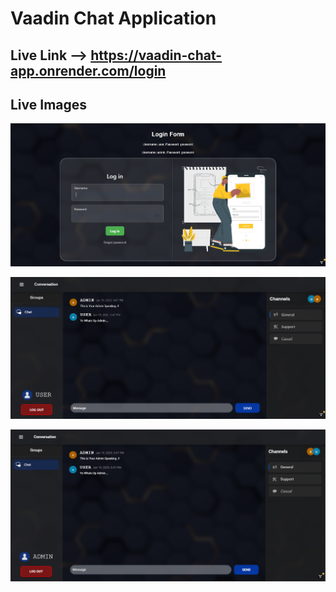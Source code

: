 # Vaadin Chat Application

## Live Link --> https://vaadin-chat-app.onrender.com/login

## Live Images

![Laptop View](./livedemoimages/1.png)

![Laptop View](./livedemoimages/2.png)

![Laptop View](./livedemoimages/3.png)
